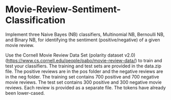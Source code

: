 # Movie-Review-Sentiment-Classification
Implement three Naive Bayes (NB) classifiers, Multinomial NB, Bernoulli NB, and Binary NB, for identifying the sentiment (positive/negative) of a given movie review.

Use the Cornell Movie Review Data Set (polarity dataset v2.0)(https://www.cs.cornell.edu/people/pabo/movie-review-data/) to train and test your classifiers.
The training and test sets are provided in the data.zip file. The positive reviews are in the pos
folder and the negative reviews are in the neg folder. The training set contains 700 positive and
700 negative movie reviews. The test set contains 300 positive and 300 negative movie reviews.
Each review is provided as a separate file. The tokens have already been lower-cased.
